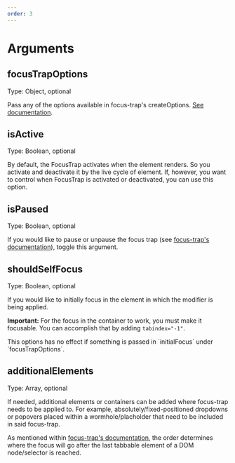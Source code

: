 ```yaml
---
order: 3
---
```


# Arguments

## focusTrapOptions

Type: Object, optional

Pass any of the options available in focus-trap's createOptions. [See
documentation](https://github.com/davidtheclark/focus-trap#focustrap--createfocustrapelement-createoptions).

## isActive

Type: Boolean, optional

By default, the FocusTrap activates when the element renders.
So you activate and deactivate it by the live cycle of element.
If, however, you want to control when FocusTrap is activated or deactivated,
you can use this option.

## isPaused

Type: Boolean, optional

If you would like to pause or unpause the focus trap (see [focus-trap's documentation](https://github.com/davidtheclark/focus-trap#focustrappause)), toggle this argument.

## shouldSelfFocus

Type: Boolean, optional

If you would like to initially focus in the element in which the modifier is
being applied.

**Important:** For the focus in the container to work, you must make it focusable. You can
accomplish that by adding `tabindex="-1"`.

<aside>This options has no effect if something is passed in `initialFocus` under `focusTrapOptions`.</aside>

## additionalElements

Type: Array, optional

If needed, additional elements or containers can be added where focus-trap needs to be applied to. For example, absolutely/fixed-positioned dropdowns or popovers placed within a wormhole/placholder that need to be included in said focus-trap.

As mentioned within [focus-trap's documentation](https://github.com/focus-trap/focus-trap#createfocustrapelement-createoptions), the order determines where the focus will go after the last tabbable element of a DOM node/selector is reached.
